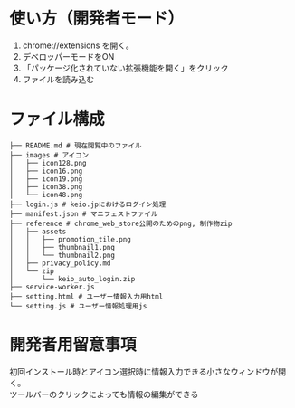 # 使い方（開発者モード）
1. chrome://extensions を開く。
2. デベロッパーモードをON
3. 「パッケージ化されていない拡張機能を開く」をクリック
4. ファイルを読み込む

# ファイル構成
```tree
├── README.md # 現在閲覧中のファイル
├── images # アイコン
│   ├── icon128.png
│   ├── icon16.png
│   ├── icon19.png
│   ├── icon38.png
│   └── icon48.png
├── login.js # keio.jpにおけるログイン処理
├── manifest.json # マニフェストファイル
├── reference # chrome_web_store公開のためのpng, 制作物zip
│   ├── assets
│   │   ├── promotion_tile.png
│   │   ├── thumbnail1.png
│   │   └── thumbnail2.png
│   ├── privacy_policy.md
│   └── zip
│       └── keio_auto_login.zip
├── service-worker.js
├── setting.html # ユーザー情報入力用html
└── setting.js # ユーザー情報処理用js
```


# 開発者用留意事項
初回インストール時とアイコン選択時に情報入力できる小さなウィンドウが開く。  
ツールバーのクリックによっても情報の編集ができる